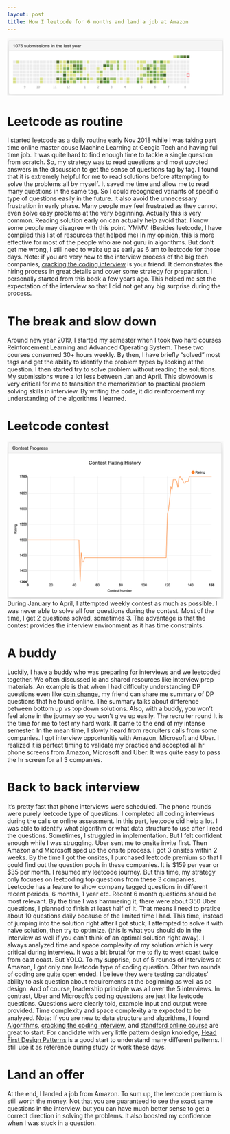 ```yaml
---
layout: post
title: How I leetcode for 6 months and land a job at Amazon
---
```


![header](/images/leetcode1.png)

# Leetcode as routine
I started leetcode as a daily routine early Nov 2018 while I was taking part time online master couse Machine Learning at Geogia Tech and having full time job. It was quite hard to find enough time to tackle a single question from scratch. So, my strategy was to read questions and most upvoted answers in the discussion to get the sense of questions tag by tag. I found that it is extremely helpful for me to read solutions before attempting to solve the problems all by myself. It saved me time and allow me to read many questions in the same tag. So I could recognized variants of specific type of questions easily in the future. It also avoid the unnecessary frustration in early phase. Many people may feel frustrated as they cannot even solve easy problems at the very beginning. Actually this is very common. Reading solution early on can actually help avoid that. I know some people may disagree with this point. YMMV. (Besides leetcode, I have compiled this list of resources that helped me)
In my opinion, this is more effective for most of the people who are not guru in algorithms. But don’t get me wrong, I still need to wake up as early as 6 am to leetcode for those days.
Note: if you are very new to the interview process of the big tech companies, [cracking the coding interview](https://www.amazon.com/gp/product/0984782850/ref=as_li_tl?ie=UTF8&camp=1789&creative=9325&creativeASIN=0984782850&linkCode=as2&tag=blog023b-20&linkId=68c4f6daa9ed65188f4a789b910c11dc) is your friend. It demonstrates the hiring process in great details and cover some strategy for preparation. I personally started from this book a few years ago. This helped me set the expectation of the interview so that I did not get any big surprise during the process.

# The break and slow down
Around new year 2019, I started my semester when I took two hard courses Reinforcement Learning and Advanced Operating System. These two courses consumed 30+ hours weekly. By then, I have briefly “solved” most tags and get the ability to identify the problem types by looking at the question. I then started try to solve problem without reading the solutions. My submissions were a lot less between Jan and April. This slowdown is very critical for me to transition the memorization to practical problem solving skills in interview. By writing the code, it did reinforcement my understanding of the algorithms I learned.

# Leetcode contest
![alt](/images/leetcode2.png)
During January to April, I attempted weekly contest as much as possible. I was never able to solve all four questions during the contest. Most of the time, I get 2 questions solved, sometimes 3. The advantage is that the contest provides the interview environment as it has time constraints.

# A buddy
Luckily, I have a buddy who was preparing for interviews and we leetcoded together. We often discussed lc and shared resources like interview prep materials. An example is that when I had difficulty understanding DP questions even like [coin change](https://leetcode.com/problems/coin-change/), my friend can share me summary of DP questions that he found online. The summary talks about difference between bottom up vs top down solutions. Also, with a buddy, you won’t feel alone in the journey so you won’t give up easily.
The recruiter round
It is the time for me to test my hard work. It came to the end of my intense semester. In the mean time, I slowly heard from recruiters calls from some companies. I got interview opportunitis with Amazon, Microsoft and Uber. I realized it is perfect timing to validate my practice and accepted all hr phone screens from Amazon, Microsoft and Uber. It was quite easy to pass the hr screen for all 3 companies.

# Back to back interview
It’s pretty fast that phone interviews were scheduled. The phone rounds were purely leetcode type of questions. I completed all coding interviews during the calls or online assessment. In this part, leetcode did help a lot. I was able to identify what algorithm or what data structure to use after I read the questions. Sometimes, I struggled in implementation. But I felt confident enough while I was struggling.
Uber sent me to onsite invite first. Then Amazon and Microsoft sped up the onsite process. I got 3 onsites within 2 weeks. By the time I got the onsites, I purchased leetcode premium so that I could find out the question pools in these companies. It is $159 per year or $35 per month. I resumed my leetcode journey. But this time, my strategy only focuses on leetcoding top questions from these 3 companies. Leetcode has a feature to show company tagged questions in different recent periods, 6 months, 1 year etc. Recent 6 month questions should be most relevant. By the time I was hammering it, there were about 350 Uber questions, I planned to finish at least half of it. That means I need to pratice about 10 questions daily because of the limited time I had. This time, instead of jumping into the solution right after I got stuck, I attempted to solve it with naive solution, then try to optimize. (this is what you should do in the interview as well if you can’t think of an optimal solution right away). I always analyzed time and space complexity of my solution which is very critical during interview.
It was a bit brutal for me to fly to west coast twice from east coast. But YOLO. To my supprise, out of 5 rounds of interviews at Amazon, I got only one leetcode type of coding question. Other two rounds of coding are quite open ended. I believe they were testing candidates’ ability to ask question about requirements at the beginning as well as oo design. And of course, leadership principle was all over the 5 interviews.
In contrast, Uber and Microsoft’s coding questions are just like leetcode questions. Questions were clearly told, example input and output were provided. Time complexity and space complexity are expected to be analyzed.
Note: If you are new to data structure and algorithms, I found [Algorithms](https://www.amazon.com/gp/product/032157351X/ref=as_li_tl?ie=UTF8&camp=1789&creative=9325&creativeASIN=032157351X&linkCode=as2&tag=blog023b-20&linkId=f98bcb0c4220afdd3f99fcfd3c47aba8), [cracking the coding interview](https://www.amazon.com/gp/product/0984782850/ref=as_li_tl?ie=UTF8&camp=1789&creative=9325&creativeASIN=0984782850&linkCode=as2&tag=blog023b-20&linkId=68c4f6daa9ed65188f4a789b910c11dc), and [standford online course](https://www.coursera.org/learn/algorithms-graphs-data-structures) are great to start. For candidate with very little pattern design knoledge, [Head First Design Patterns](https://www.amazon.com/gp/product/0596007124/ref=as_li_tl?ie=UTF8&camp=1789&creative=9325&creativeASIN=0596007124&linkCode=as2&tag=blog023b-20&linkId=4121254ae4d1abc073db23525ac9261a) is a good start to understand many different patterns. I still use it as reference during study or work these days.

# Land an offer
At the end, I landed a job from Amazon. To sum up, the leetcode premium is still worth the money. Not that you are guaranteed to see the exact same questions in the interview, but you can have much better sense to get a correct direction in solving the problems. It also boosted my confidence when I was stuck in a question.
